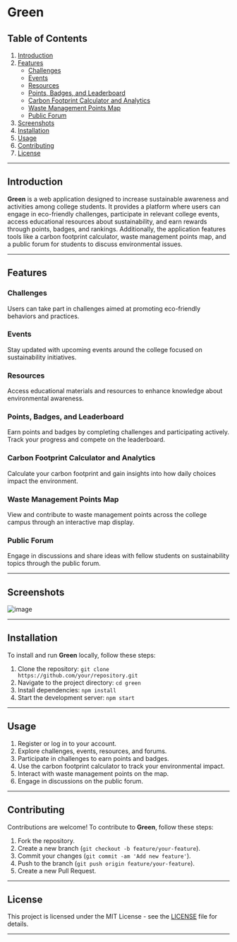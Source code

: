 
# Green

## Table of Contents

1. [Introduction](#introduction)
2. [Features](#features)
   - [Challenges](#challenges)
   - [Events](#events)
   - [Resources](#resources)
   - [Points, Badges, and Leaderboard](#points-badges-and-leaderboard)
   - [Carbon Footprint Calculator and Analytics](#carbon-footprint-calculator-and-analytics)
   - [Waste Management Points Map](#waste-management-points-map)
   - [Public Forum](#public-forum)
3. [Screenshots](#screenshots)
4. [Installation](#installation)
5. [Usage](#usage)
6. [Contributing](#contributing)
7. [License](#license)

---

## Introduction

**Green** is a web application designed to increase sustainable awareness and activities among college students. It provides a platform where users can engage in eco-friendly challenges, participate in relevant college events, access educational resources about sustainability, and earn rewards through points, badges, and rankings. Additionally, the application features tools like a carbon footprint calculator, waste management points map, and a public forum for students to discuss environmental issues.

---

## Features

### Challenges

Users can take part in challenges aimed at promoting eco-friendly behaviors and practices.

### Events

Stay updated with upcoming events around the college focused on sustainability initiatives.

### Resources

Access educational materials and resources to enhance knowledge about environmental awareness.

### Points, Badges, and Leaderboard

Earn points and badges by completing challenges and participating actively. Track your progress and compete on the leaderboard.

### Carbon Footprint Calculator and Analytics

Calculate your carbon footprint and gain insights into how daily choices impact the environment.

### Waste Management Points Map

View and contribute to waste management points across the college campus through an interactive map display.

### Public Forum

Engage in discussions and share ideas with fellow students on sustainability topics through the public forum.

---

## Screenshots

![image](https://github.com/lakshyeahh/Final-Green/assets/121057440/09a8d115-6276-4f78-a5ea-d93cacb1e964)


---

## Installation

To install and run **Green** locally, follow these steps:

1. Clone the repository: `git clone https://github.com/your/repository.git`
2. Navigate to the project directory: `cd green`
3. Install dependencies: `npm install`
4. Start the development server: `npm start`

---

## Usage

1. Register or log in to your account.
2. Explore challenges, events, resources, and forums.
3. Participate in challenges to earn points and badges.
4. Use the carbon footprint calculator to track your environmental impact.
5. Interact with waste management points on the map.
6. Engage in discussions on the public forum.

---

## Contributing

Contributions are welcome! To contribute to **Green**, follow these steps:

1. Fork the repository.
2. Create a new branch (`git checkout -b feature/your-feature`).
3. Commit your changes (`git commit -am 'Add new feature'`).
4. Push to the branch (`git push origin feature/your-feature`).
5. Create a new Pull Request.

---

## License

This project is licensed under the MIT License - see the [LICENSE](./LICENSE) file for details.

---
